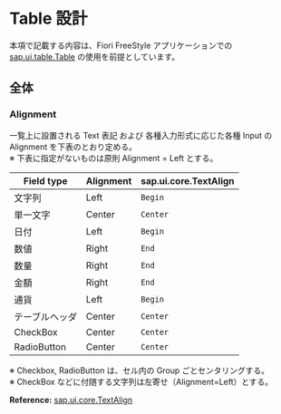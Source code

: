 # Table 設計

本項で記載する内容は、Fiori FreeStyle アプリケーションでの [sap.ui.table.Table](https://sapui5.hana.ondemand.com/sdk/#/api/sap.ui.table.Table) の使用を前提としています。  

## 全体

### Alignment
一覧上に設置される Text 表記 および 各種入力形式に応じた各種 Input の Alignment を下表のとおり定める。  
※ 下表に指定がないものは原則 Alignment = Left とする。

| Field type        | Alignment | sap.ui.core.TextAlign |
| ---------------- | --------- | --------------------- |
| 文字列           | Left      | `Begin`               |
| 単一文字          | Center    | `Center`              |
| 日付             | Left      | `Begin`               |
| 数値             | Right     | `End`                 |
| 数量             | Right     | `End`                 |
| 金額             | Right     | `End`                 |
| 通貨             | Left      | `Begin`               |
| テーブルヘッダ    | Center    | `Center`              |
| CheckBox         | Center    | `Center`              |
| RadioButton      | Center    | `Center`              |

※ Checkbox, RadioButton は、セル内の Group ごとセンタリングする。  
※ CheckBox などに付随する文字列は左寄せ（Alignment=Left）とする。

**Reference:** [sap.ui.core.TextAlign](https://sapui5.hana.ondemand.com/sdk/#/api/sap.ui.core.TextAlign)

